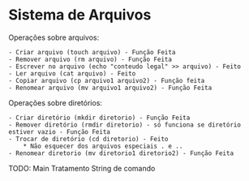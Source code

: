 # Sistema de Arquivos
 
Operações sobre arquivos:

    - Criar arquivo (touch arquivo) - Função Feita
    - Remover arquivo (rm arquivo) - Função Feita
    - Escrever no arquivo (echo "conteudo legal" >> arquivo) - Feito
    - Ler arquivo (cat arquivo) - Feito
    - Copiar arquivo (cp arquivo1 arquivo2) - Função feita
    - Renomear arquivo (mv arquivo1 arquivo2) - Função Feita

Operações sobre diretórios:

    - Criar diretório (mkdir diretorio) - Função Feita
    - Remover diretório (rmdir diretorio) - só funciona se diretório estiver vazio - Função Feita
    - Trocar de diretório (cd diretorio) - Feito
        * Não esquecer dos arquivos especiais . e .. 
    - Renomear diretorio (mv diretorio1 diretorio2) - Função Feita

TODO:
Main
Tratamento String de comando
